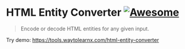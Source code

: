# HTML Entity Converter [![Awesome](https://cdn.rawgit.com/sindresorhus/awesome/d7305f38d29fed78fa85652e3a63e154dd8e8829/media/badge.svg)](https://github.com/sindresorhus/awesome)

>Encode or decode HTML entities for any given input.

Try demo: https://tools.waytolearnx.com/html-entity-converter

